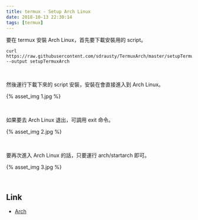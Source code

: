 ```yaml
---
title: termux - Setup Arch Linux
date: 2018-10-13 22:30:14
tags: [termux]
---
```


要在 termux 安裝 Arch Linux，首先要下載安裝用的 script。  

<!-- more -->

    curl https://raw.githubusercontent.com/sdrausty/TermuxArch/master/setupTermuxArch.sh --output setupTermuxArch

</br>


然後運行下載下來的 script 安裝，安裝在會直接進入到 Arch Linux。  

{% asset_img 1.jpg %}

</br>


如果要去 Arch Linux 退出，可調用 exit 命令。  

{% asset_img 2.jpg %}

</br>


要再次進入 Arch Linux 的話，只要運行 arch/startarch 即可。  

{% asset_img 3.jpg %}

</br>


Link
----
* [Arch](https://wiki.termux.com/wiki/Arch)
